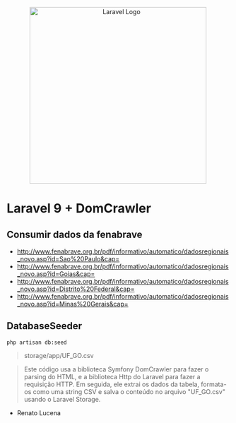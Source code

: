 <p align="center"><a href="https://laravel.com" target="_blank"><img src="https://raw.githubusercontent.com/laravel/art/master/logo-lockup/5%20SVG/2%20CMYK/1%20Full%20Color/laravel-logolockup-cmyk-red.svg" width="400" alt="Laravel Logo"></a></p>

# Laravel 9 + DomCrawler

## Consumir dados da fenabrave

- http://www.fenabrave.org.br/pdf/informativo/automatico/dadosregionais_novo.asp?id=Sao%20Paulo&cap=
- http://www.fenabrave.org.br/pdf/informativo/automatico/dadosregionais_novo.asp?id=Goias&cap=
- http://www.fenabrave.org.br/pdf/informativo/automatico/dadosregionais_novo.asp?id=Distrito%20Federal&cap=
- http://www.fenabrave.org.br/pdf/informativo/automatico/dadosregionais_novo.asp?id=Minas%20Gerais&cap=

## DatabaseSeeder
`php artisan db:seed `
> storage/app/UF_GO.csv

> Este código usa a biblioteca Symfony DomCrawler para fazer o parsing do HTML, e a biblioteca Http do Laravel para fazer a requisição HTTP. Em seguida, ele extrai os dados da tabela, formata-os como uma string CSV e salva o conteúdo no arquivo "UF_GO.csv" usando o Laravel Storage.

- Renato Lucena
